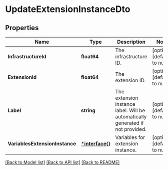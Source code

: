 # UpdateExtensionInstanceDto

## Properties
Name | Type | Description | Notes
------------ | ------------- | ------------- | -------------
**InfrastructureId** | **float64** | The infrastructure ID. | [optional] [default to null]
**ExtensionId** | **float64** | The extension ID. | [optional] [default to null]
**Label** | **string** | The extension instance label. Will be automatically generated if not provided. | [optional] [default to null]
**VariablesExtensionInstance** | [***interface{}**](interface{}.md) | Variables for extension instance. | [optional] [default to null]

[[Back to Model list]](../README.md#documentation-for-models) [[Back to API list]](../README.md#documentation-for-api-endpoints) [[Back to README]](../README.md)

